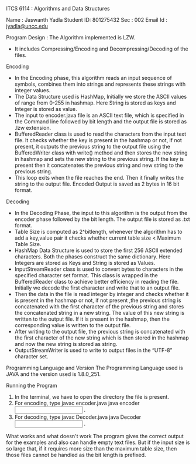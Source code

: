 ITCS 6114 : Algorithms and Data Structures

Name : Jaswanth Yadla
Student ID: 801275432
Sec : 002
Email Id : jyadla@uncc.edu


Program Design :
The Algorithm implemented is LZW.
* It includes Compressing/Encoding and Decompressing/Decoding of the files.


Encoding 
*  In the Encoding phase, this algorithm reads an input sequence of symbols, combines them into strings and represents these strings with integer values. 
* The Data Structure used is HashMap, Initially we store the ASCII values of range from 0-255 in hashmap. Here String is stored as keys and Integer is stored as value.
* The input to encoder.java file is an ASCII text file, which is specified in the Command line followed by bit length and the output file is stored as .lzw extension.  
*  BufferedReader class is used to read the characters from the input text file. It checks whether the key is present in the hashmap or not, if not present, it outputs the previous string to the output file using the BufferedWriter class with write() method and then stores the new string in hashmap and sets the new string to the previous string. If the key is present then it concatenates the previous string and new string to the previous string.
* This loop exits when the file reaches the end. Then it finally writes the string to the output file. Encoded Output is saved as 2 bytes in 16 bit format.


Decoding 
* In the Decoding Phase, the input to this algorithm is the output from the encoder phase followed by the bit length. The output file is stored as .txt format.
* Table Size is computed as 2^bitlength, whenever the algorithm has to add a key,value pair it checks whether current table size < Maximum Table Size.
* HashMap Data Structure is used to store the first 256 ASCII extended characters. Both the phases construct the same dictionary. Here Integers are stored as Keys and String is stored as Values.
* InputStreamReader class is used to convert bytes to characters in the specified character set format. This class is wrapped in the BufferedReader class to achieve better efficiency in reading the file. Initially we decode the first character and write that to an output file.
* Then the data in the file is read integer by integer and checks whether it is present in the hashmap or not, if not present ,the previous string is concatenated with the first character of the previous string and stores the concatenated string in a new string. The value of this new string is written to the output file. If it is present in the hashmap, then the corresponding value is written to the output file.
* After writing to the output file, the previous string is concatenated with the first character of the new string which is then stored in the hashmap and now the new string is stored as string.
* OutputStreamWriter is used to write to output files in the “UTF-8” character set. 


Programming Language and Version
The Programming Language used is JAVA and the version used is 1.8.0_251.


Running the Program 
1. In the terminal, we have to open the directory the file is present.
2. For encoding, type
 javac encoder.java 
 java encoder <input file name.txt> <bit length>.
3. For decoding, type
javac Decoder.java 
java Decoder <input file name.lzw> <bit length>.


         
What works and what doesn't work 
The program gives the correct output for the examples and also can handle empty text files. 
But if the input size is so large that, if it requires more size than the maximum table size, then those files cannot be handled as the bit length is prefixed.
